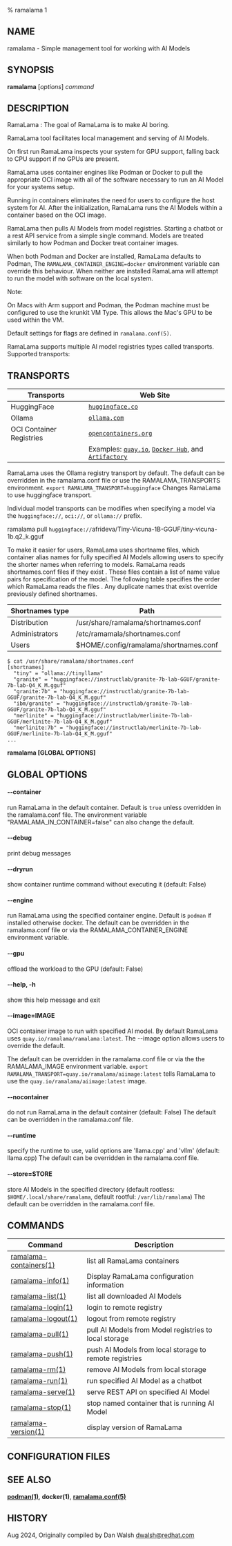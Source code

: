 % ramalama 1

## NAME
ramalama - Simple management tool for working with AI Models

## SYNOPSIS
**ramalama** [*options*] *command*

## DESCRIPTION
RamaLama : The goal of RamaLama is to make AI boring.

RamaLama tool facilitates local management and serving of AI Models.

On first run RamaLama inspects your system for GPU support, falling back to CPU support if no GPUs are present.

RamaLama uses container engines like Podman or Docker to pull the appropriate OCI image with all of the software necessary to run an AI Model for your systems setup.

Running in containers eliminates the need for users to configure the host system for AI. After the initialization, RamaLama runs the AI Models within a container based on the OCI image.

RamaLama then pulls AI Models from model registries. Starting a chatbot or a rest API service from a simple single command. Models are treated similarly to how Podman and Docker treat container images.

When both Podman and Docker are installed, RamaLama defaults to Podman, The `RAMALAMA_CONTAINER_ENGINE=docker` environment variable can override this behaviour. When neither are installed RamaLama will attempt to run the model with software on the local system.

Note:

On Macs with Arm support and Podman, the Podman machine must be
configured to use the krunkit VM Type. This allows the Mac's GPU to be
used within the VM.

Default settings for flags are defined in `ramalama.conf(5)`.

RamaLama supports multiple AI model registries types called transports. Supported transports:

## TRANSPORTS

| Transports    | Web Site                                            |
| ------------- | --------------------------------------------------- |
| HuggingFace   | [`huggingface.co`](https://www.huggingface.co)      |
| Ollama        | [`ollama.com`](https://www.ollama.com)              |
| OCI Container Registries | [`opencontainers.org`](https://opencontainers.org)|
||Examples: [`quay.io`](https://quay.io),  [`Docker Hub`](https://docker.io), and [`Artifactory`](https://artifactory.com)|

RamaLama uses the Ollama registry transport by default. The default can be overridden in the ramalama.conf file or use the RAMALAMA_TRANSPORTS
environment. `export RAMALAMA_TRANSPORT=huggingface` Changes RamaLama to use huggingface transport.

Individual model transports can be modifies when specifying a model via the `huggingface://`, `oci://`, or `ollama://` prefix.

ramalama pull `huggingface://`afrideva/Tiny-Vicuna-1B-GGUF/tiny-vicuna-1b.q2_k.gguf

To make it easier for users, RamaLama uses shortname files, which container
alias names for fully specified AI Models allowing users to specify the shorter
names when referring to models. RamaLama reads shortnames.conf files if they
exist . These files contain a list of name value pairs for specification of
the model. The following table specifies the order which RamaLama reads the files
. Any duplicate names that exist override previously defined shortnames.

| Shortnames type | Path                                            |
| --------------- | ---------------------------------------- |
| Distribution    | /usr/share/ramalama/shortnames.conf      |
| Administrators  | /etc/ramamala/shortnames.conf            |
| Users           | $HOME/.config/ramalama/shortnames.conf   |

```code
$ cat /usr/share/ramalama/shortnames.conf
[shortnames]
  "tiny" = "ollama://tinyllama"
  "granite" = "huggingface://instructlab/granite-7b-lab-GGUF/granite-7b-lab-Q4_K_M.gguf"
  "granite:7b" = "huggingface://instructlab/granite-7b-lab-GGUF/granite-7b-lab-Q4_K_M.gguf"
  "ibm/granite" = "huggingface://instructlab/granite-7b-lab-GGUF/granite-7b-lab-Q4_K_M.gguf"
  "merlinite" = "huggingface://instructlab/merlinite-7b-lab-GGUF/merlinite-7b-lab-Q4_K_M.gguf"
  "merlinite:7b" = "huggingface://instructlab/merlinite-7b-lab-GGUF/merlinite-7b-lab-Q4_K_M.gguf"
...
```
**ramalama [GLOBAL OPTIONS]**

## GLOBAL OPTIONS

#### **--container**
run RamaLama in the default container. Default is `true` unless overridden in the ramalama.conf file.
The environment variable "RAMALAMA_IN_CONTAINER=false" can also change the default.

#### **--debug**
print debug messages

#### **--dryrun**
show container runtime command without executing it (default: False)

#### **--engine**
run RamaLama using the specified container engine. Default is `podman` if installed otherwise docker.
The default can be overridden in the ramalama.conf file or via the RAMALAMA_CONTAINER_ENGINE environment variable.

#### **--gpu**
offload the workload to the GPU (default: False)

#### **--help**, **-h**
show this help message and exit

#### **--image**=IMAGE
OCI container image to run with specified AI model. By default RamaLama uses
`quay.io/ramalama/ramalama:latest`. The --image option allows users to override
the default.

The default can be overridden in the ramalama.conf file or via the the
RAMALAMA_IMAGE environment variable. `export RAMALAMA_TRANSPORT=quay.io/ramalama/aiimage:latest` tells
RamaLama to use the `quay.io/ramalama/aiimage:latest` image.

#### **--nocontainer**
do not run RamaLama in the default container (default: False)
The default can be overridden in the ramalama.conf file.

#### **--runtime**
specify the runtime to use, valid options are 'llama.cpp' and 'vllm' (default: llama.cpp)
The default can be overridden in the ramalama.conf file.

#### **--store**=STORE
store AI Models in the specified directory (default rootless: `$HOME/.local/share/ramalama`, default rootful: `/var/lib/ramalama`)
The default can be overridden in the ramalama.conf file.

## COMMANDS

| Command                                           | Description                                                |
| ------------------------------------------------- | ---------------------------------------------------------- |
| [ramalama-containers(1)](ramalama-containers.1.md)| list all RamaLama containers                               |
| [ramalama-info(1)](ramalama-info.1.md)            | Display RamaLama configuration information                 |
| [ramalama-list(1)](ramalama-list.1.md)            | list all downloaded AI Models                              |
| [ramalama-login(1)](ramalama-login.1.md)          | login to remote registry                                   |
| [ramalama-logout(1)](ramalama-logout.1.md)        | logout from remote registry                                |
| [ramalama-pull(1)](ramalama-pull.1.md)            | pull AI Models from Model registries to local storage      |
| [ramalama-push(1)](ramalama-push.1.md)            | push AI Models from local storage to remote registries     |
| [ramalama-rm(1)](ramalama-rm.1.md)                | remove AI Models from local storage                        |
| [ramalama-run(1)](ramalama-run.1.md)              | run specified AI Model as a chatbot                        |
| [ramalama-serve(1)](ramalama-serve.1.md)          | serve REST API on specified AI Model                       |
| [ramalama-stop(1)](ramalama-stop.1.md)            | stop named container that is running AI Model              |
| [ramalama-version(1)](ramalama-version.1.md)      | display version of RamaLama
## CONFIGURATION FILES


## SEE ALSO
**[podman(1)](https://github.com/containers/podman/blob/main/docs/podman.1.md)**, **docker(1)**, **[ramalama.conf(5)](ramalama.conf.5.md)**

## HISTORY
Aug 2024, Originally compiled by Dan Walsh <dwalsh@redhat.com>
